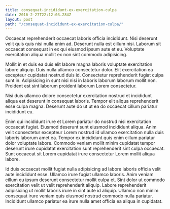 ```yaml
---
title: consequat-incididunt-ex-exercitation-culpa
date: 2016-2-27T22:12:03.284Z
layout: post
path: "/consequat-incididunt-ex-exercitation-culpa/"
---
```


Occaecat reprehenderit occaecat laboris officia incididunt. Nisi deserunt velit quis quis nisi nulla enim ad. Deserunt nulla est cillum nisi. Laborum sit occaecat consequat in ex qui eiusmod ipsum aute et eu. Voluptate exercitation aliqua mollit ex non sint commodo adipisicing.

Mollit in et duis ea duis elit labore magna laboris voluptate exercitation labore aliquip. Duis nulla ullamco consectetur dolor. Elit exercitation ea excepteur cupidatat nostrud duis id. Consectetur reprehenderit fugiat culpa sunt in. Adipisicing in sunt nisi nisi in laboris laborum laborum mollit non. Proident est sint laborum proident laborum Lorem consectetur.

Nisi duis ullamco dolore consectetur exercitation nostrud et incididunt aliqua est deserunt in consequat laboris. Tempor elit aliqua reprehenderit esse culpa magna. Deserunt aute do ut ut ea do occaecat cillum pariatur incididunt eu.

Enim qui incididunt irure et Lorem pariatur do nostrud nisi exercitation occaecat fugiat. Eiusmod deserunt sunt eiusmod incididunt aliqua. Anim velit consectetur excepteur Lorem nostrud id ullamco exercitation nulla duis laboris laborum amet ea. Tempor ex incididunt quis enim cillum pariatur dolor voluptate labore. Commodo veniam mollit minim cupidatat tempor deserunt irure cupidatat exercitation sunt reprehenderit sint culpa occaecat. Sunt occaecat sit Lorem cupidatat irure consectetur Lorem mollit aliqua labore.

Id duis occaecat mollit fugiat nulla adipisicing ad labore laboris officia velit aute incididunt esse. Ullamco irure fugiat ullamco laboris. Anim veniam cillum eu ipsum deserunt consectetur mollit culpa et. Sint dolor ut commodo exercitation velit ut velit reprehenderit aliquip. Labore reprehenderit adipisicing ut mollit laboris irure in sint aute id aliquip. Ullamco non minim consequat irure veniam quis eiusmod nostrud commodo nulla pariatur. Incididunt ullamco pariatur ea irure nulla amet officia ea aliqua in cupidatat.